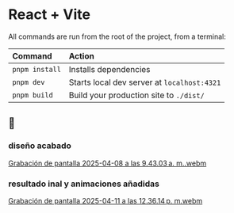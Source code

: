 # React + Vite

All commands are run from the root of the project, from a terminal:

| Command                   | Action                                           |
| :------------------------ | :----------------------------------------------- |
| `pnpm install`             | Installs dependencies                            |
| `pnpm dev`             | Starts local dev server at `localhost:4321`      |
| `pnpm build`           | Build your production site to `./dist/`          |

## 👀 


### diseño acabado
[Grabación de pantalla 2025-04-08 a las 9.43.03 a. m..webm](https://github.com/user-attachments/assets/a8241b85-f964-48b5-86d1-fe1ae02cfd00)

### resultado inal y animaciones añadidas

[Grabación de pantalla 2025-04-11 a las 12.36.14 p. m.webm](https://github.com/user-attachments/assets/7ee6b98c-64f9-4295-ba5d-d75ca0d4ad08)
